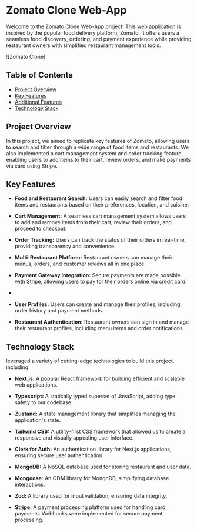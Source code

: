 # Zomato Clone Web-App

Welcome to the Zomato Clone Web-App project! This web application is inspired by the popular food delivery platform, Zomato. It offers users a seamless food discovery, ordering, and payment experience while providing restaurant owners with simplified restaurant management tools.

![Zomato Clone]

## Table of Contents

- [Project Overview](#project-overview)
- [Key Features](#key-features)
- [Additional Features](#additional-features)
- [Technology Stack](#technology-stack)


## Project Overview

In this project, we aimed to replicate key features of Zomato, allowing users to search and filter through a wide range of food items and restaurants. We also implemented a cart management system and order tracking feature, enabling users to add items to their cart, review orders, and make payments via card using Stripe.

## Key Features

- **Food and Restaurant Search:** Users can easily search and filter food items and restaurants based on their preferences, location, and cuisine.

- **Cart Management:** A seamless cart management system allows users to add and remove items from their cart, review their orders, and proceed to checkout.

- **Order Tracking:** Users can track the status of their orders in real-time, providing transparency and convenience.

- **Multi-Restaurant Platform:** Restaurant owners can manage their menus, orders, and customer reviews all in one place.

- **Payment Gateway Integration:** Secure payments are made possible with Stripe, allowing users to pay for their orders online via credit card.
- 
- **User Profiles:** Users can create and manage their profiles, including order history and payment methods.

- **Restaurant Authentication:** Restaurant owners can sign in and manage their restaurant profiles, including menu items and order notifications.


## Technology Stack

leveraged a variety of cutting-edge technologies to build this project, including:

- **Next.js:** A popular React framework for building efficient and scalable web applications.

- **Typescript:** A statically typed superset of JavaScript, adding type safety to our codebase.

- **Zustand:** A state management library that simplifies managing the application's state.

- **Tailwind CSS:** A utility-first CSS framework that allowed us to create a responsive and visually appealing user interface.

- **Clerk for Auth:** An authentication library for Next.js applications, ensuring secure user authentication.

- **MongoDB:** A NoSQL database used for storing restaurant and user data.

- **Mongoose:** An ODM library for MongoDB, simplifying database interactions.

- **Zod:** A library used for input validation, ensuring data integrity.

- **Stripe:** A payment processing platform used for handling card payments. Webhooks were implemented for secure payment processing.


